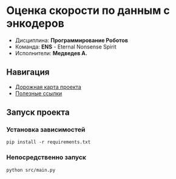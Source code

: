 # Оценка скорости по данным с энкодеров

* Дисциплина: **Программирование Роботов**
* Команда: **ENS** - Eternal Nonsense Spirit
* Исполнители: **Медведев А.**

## Навигация

* [Дорожная карта проекта](docs/roadmap.md)
* [Полезные ссылки](docs/links.md)

## Запуск проекта

### Установка зависимостей

```shell
pip install -r requirements.txt
```

### Непосредственно запуск

```shell
python src/main.py
```